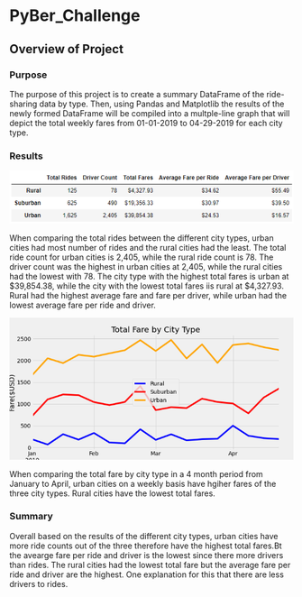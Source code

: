 # PyBer_Challenge
## Overview of Project
### Purpose
The purpose of this project is to create a summary DataFrame of the ride-sharing data by type. Then, using Pandas and Matplotlib the results of the newly formed DataFrame will be compiled into a multple-line graph that will depict the total weekly fares from 01-01-2019 to 04-29-2019 for each city type.
### Results

 ![summary](https://github.com/ducluu27/PyBer_Analysis/blob/master/Resources/Summary.png)
 
When comparing the total rides between the different city types, urban cities had most number of rides and the rural cities had the least. The total ride count for urban cities is 2,405, while the rural ride count is 78. The driver count was the highest in urban cities at 2,405, while the rural cities had the lowest with 78. The city type with the highest total fares is urban at $39,854.38, while the city with the lowest total fares iis rural at $4,327.93. Rural had the highest average fare and fare per driver, while urban had the lowest average fare per ride and driver. 

  ![Graph](https://github.com/ducluu27/PyBer_Analysis/blob/master/Analysis/PyBer_fare_summary.png)
 
When comparing the total fare by city type in a 4 month period from January to April, urban cities on a weekly basis have hgiher fares of the three city types. Rural cities have the lowest total fares. 
 
 
 ### Summary
Overall based on the results of the different city types, urban cities have more ride counts out of the three therefore have the highest total fares.Bt the avearge fare per ride and driver is the lowest since there more drivers than rides. The rural cities had the lowest total fare but the average fare per ride and driver are the highest. One explanation for this that there are less drivers to rides. 
 
